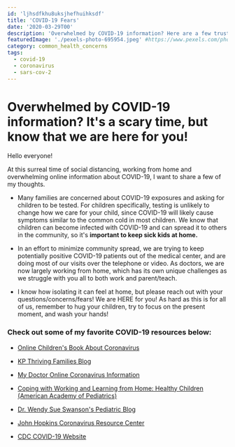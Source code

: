 ```yaml
---
id: 'ljhsdfkhu8uksjhefhuihksdf'
title: 'COVID-19 Fears'
date: '2020-03-29T00'
description: 'Overwhelmed by COVID-19 information? Here are a few trusted sources specifically geared towards children.'
featuredImage: './pexels-photo-695954.jpeg' #https://www.pexels.com/photo/boy-wearing-surgical-mask-695954/
category: common_health_concerns
tags:
  - covid-19
  - coronavirus
  - sars-cov-2
---
```


# Overwhelmed by COVID-19 information? It's a scary time, but know that we are here for you!

Hello everyone!

At this surreal time of social distancing, working from home and overwhelming online information about COVID-19, I want to share a few of my thoughts.

- Many families are concerned about COVID-19 exposures and asking for children to be tested. For children specifically, testing is unlikely to change how we care for your child, since COVID-19 will likely cause symptoms similar to the common cold in most children. We know that children can become infected with COVID-19 and can spread it to others in the community, so it's **important to keep sick kids at home.**

- In an effort to minimize community spread, we are trying to keep potentially positive COVID-19 patients out of the medical center, and are doing most of our visits over the telephone or video. As doctors, we are now largely working from home, which has its own unique challenges as we struggle with you all to both work and parent/teach.

- I know how isolating it can feel at home, but please reach out with your questions/concerns/fears! We are HERE for you! As hard as this is for all of us, remember to hug your children, try to focus on the present moment, and wash your hands!

### Check out some of my favorite COVID-19 resources below:

- [Online Children's Book About Coronavirus](https://wpg-assets.s3.us-east-1.amazonaws.com/pdf/coronavirus.pdf?utm_source=newsletter&utm_medium=email&utm_campaign=20200417&ts=20200417)

- [KP Thriving Families Blog](https://kpthrivingfamilies.org/pediatricsblog/protecting-your-family-from-covid-19-coronavirus/)

- [My Doctor Online Coronavirus Information](https://mydoctor.kaiserpermanente.org/covid-19/)

- [Coping with Working and Learning from Home: Healthy Children (American Academy of Pediatrics)](https://healthychildren.org/English/health-issues/conditions/chest-lungs/Pages/Working-and-Learning-from-Home-During-the-COVID-19-Outbreak.aspx)

- [Dr. Wendy Sue Swanson's Pediatric Blog](https://www.wendysueswanson.com/covid19-q-a-the-cost-of-covid19-especially-for-children/)

- [John Hopkins Coronavirus Resource Center](https://coronavirus.jhu.edu/)

- [CDC COVID-19 Website](https://www.cdc.gov/coronavirus/2019-ncov/index.html)
